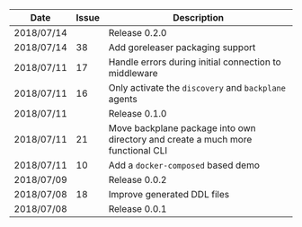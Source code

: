 |Date      |Issue |Description                                                                                              |
|----------|------|---------------------------------------------------------------------------------------------------------|
|2018/07/14|      |Release 0.2.0                                                                                            |
|2018/07/14|38    |Add goreleaser packaging support                                                                         |
|2018/07/11|17    |Handle errors during initial connection to middleware                                                    |
|2018/07/11|16    |Only activate the `discovery` and `backplane` agents                                                     |
|2018/07/11|      |Release 0.1.0                                                                                            |
|2018/07/11|21    |Move backplane package into own directory and create a much more functional CLI                          |
|2018/07/11|10    |Add a `docker-composed` based demo                                                                       |
|2018/07/09|      |Release 0.0.2                                                                                            |
|2018/07/08|18    |Improve generated DDL files                                                                              |
|2018/07/08|      |Release 0.0.1                                                                                            |
